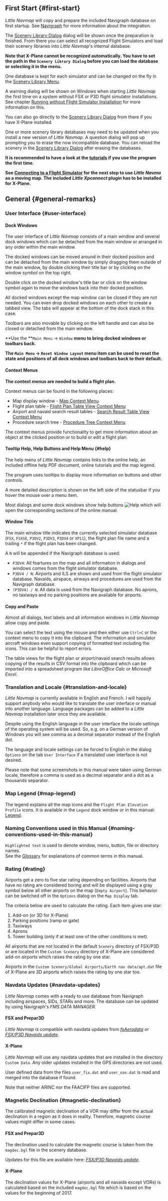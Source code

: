 ## First Start {#first-start}

_Little Navmap_ will copy and prepare the included Navigraph database on first startup. See [Navigraph](MENUS.md/#navigraph) for more information about the integration.

The [Scenery Library Dialog](SCENERY.md#load-scenery-library-dialog) dialog will be shown once the preparation is finished. From there you can select all recognized Flight Simulators and load their scenery libraries into _Little Navmap_'s internal database.

**Note that X-Plane cannot be recognized automatically. You have to set the path in the `Scenery Library Dialog` before you can load the database or selecting it in the menu.**

One database is kept for each simulator and can be changed on the fly in the [Scenery Library Menu](MENUS.md#scenery-library-menu).

A warning dialog will be shown on Windows when starting _Little Navmap_ the first time on a system without FSX or P3D flight simulator installations. See chapter [Running without Flight Simulator Installation](RUNNOSIM.md#running-without-flight-simulator-installation) for more information on this.

You can also go directly to the [Scenery Library Dialog](SCENERY.md#load-scenery-library-dialog) from there if you have X-Plane installed.

One or more scenery library databases may need to be updated when you install a new version of _Little Navmap_. A question dialog will pop up prompting you to erase the now incompatible database. You can reload the scenery in the [Scenery Library Dialog](SCENERY.md#load-scenery-library-dialog) after erasing the databases.

**It is recommended to have a look at the [tutorials](TUTORIALS.md) if you use the program the first time.**

**See [Connecting to a Flight Simulator](CONNECT.md) for the next step to use *Little Navma* as a moving map. The included *Little Xpconnect* plugin has to be installed for X-Plane.**

## General {#general-remarks}

### User Interface {#user-interface}

#### Dock Windows

The user interface of _Little Navmap_ consists of a main window and several dock windows which can be detached from the main window or arranged in any order within the main window.

The docked windows can be moved around in their docked position and can be detached from the main window by simply dragging them outside of the main window, by double clicking their title bar or by clicking on the window symbol on the top right.

Double click on the docked window's title bar or click on the window symbol again to move the windows back into their docked position.

All docked windows except the map window can be closed if they are not needed. You can even drop docked windows on each other to create a tabbed view. The tabs will appear at the bottom of the dock stack in this case.

Toolbars are also movable by clicking on the left handle and can also be closed or detached from the main window.

**Use the **`Main Menu` -&gt; `Window` **menu to bring docked windows or toolbars back.**

**The **`Main Menu` -&gt; `Reset Window Layout`** menu item can be used to reset the state and positions of all dock windows and toolbars back to their default.**

#### Context Menus

**The context menus are needed to build a flight plan.**

Context menus can be found in the following places:

* Map display window - [Map Context Menu](MAPDISPLAY.md#map-context-menu)
* Flight plan table - [Flight Plan Table View Context Menu](FLIGHTPLAN.md#flight-plan-table-view-context-menu)
* Airport and navaid search result tables - [Search Result Table View Context Menu](SEARCH.md#search-result-table-view-context-menu)
* Procedure search tree - [Procedure Tree Context Menu](SEARCHPROCS.md#procedure-context-menu)

The context menus provide functionality to get more information about an object at the clicked position or to build or edit a flight plan.

#### Tooltip Help, Help Buttons and Help Menu {#help}

The help menu of *Little Navmap* contains links to the online help, an included offline help PDF document, online tutorials and the map legend.

The program uses tooltips to display more information on buttons and other controls.

A more detailed description is shown on the left side of the statusbar if you hover the mouse over a menu item.

Most dialogs and some dock windows show help buttons ![Help](../images/icons/help.png "Help") which will open the corresponding sections of the online manual.

#### Window Title

The main window title indicates the currently selected simulator database \(`FSX`, `FSXSE`, `P3DV2`, `P3DV3`, `P3DV4` or `XP11`\), the flight plan file name and a trailing `*` if the flight plan has been changed. 

A `N` will be appended if the Navigraph database is used:

* `P3DV4`: All feartures on the map and all information in dialogs and windows comes from the flight simulator database.
* `P3DV4 / N`: Airports and ILS are shown and used from the flight simulator database. Navaids, airspace, airways and procedures are used from the Navigraph database.
* `(P3DV4) / N`: All data is used from the Navigraph database. No aprons, no taxiways and no parking positions are available for airports.

#### Copy and Paste

Almost all dialogs, text labels and all information windows in _Little Navmap_ allow copy and paste. 

You can select the text using the mouse and then either use `Ctrl+C` or the context menu to copy it into the clipboard. The information and simulator aircraft windows even support copying of formatted text including the icons. This can be helpful to report errors.

The table views for the flight plan or airport/navaid search results allows copying of the results in CSV format into the clipboard which can be imported into a spreadsheet program like *LibreOffice Calc* or *Microsoft Excel*.

### Translation and Locale {#translation-and-locale}

_Little Navmap_ is currently available in English and French. I will happily support anybody who would like to translate the user interface or manual into another language. Language packages can be added to a _Little Navmap_ installation later once they are available.

Despite using the English language in the user interface the locale settings of the operating system will be used. So, e.g. on a German version of Windows you will see comma as a decimal separator instead of the English dot.

The language and locale settings can be forced to English in the dialog `Options` on the tab `User Interface` if a translated user interface is not desired.

Please note that some screenshots in this manual were taken using German locale, therefore a comma is used as a decimal separator and a dot as a thousands separator.

### Map Legend {#map-legend}

The legend explains all the map icons and the `Flight Plan Elevation Profile` icons. It is available in the `Legend` dock window or in this manual: [Legend](LEGEND.md).

### Naming Conventions used in this Manual {#naming-conventions-used-in-this-manual}

`Highlighted text` is used to denote window, menu, button, file or directory names.  
See the [Glossary](GLOSSARY.md) for explanations of common terms in this manual.

### Rating {#rating}

Airports get a zero to five star rating depending on facilities. Airports that have no rating are considered boring and will be displayed using a gray symbol below all other airports on the map \(`Empty Airport`\). This behavior can be switched off in the `Options` dialog on the `Map Display` tab. 

The criteria below are used to calculate the rating. Each item gives one star:  

  1. Add-on \(or 3D for X-Plane\)
  2. Parking positions \(ramp or gate\)
  3. Taxiways
  4. Aprons
  5. Tower building \(only if at least one of the other conditions is met\).

All airports that are not located in the default `Scenery` directory of FSX/P3D or are located in the `Custom Scenery` directory of X-Plane are considered add-on airports which raises the rating by one star.

Airports in the `Custom Scenery/Global Airports/Earth nav data/apt.dat` file of X-Plane are 3D airports which raises the rating by one star too.

### Navdata Updates {#navdata-updates}

_Little Navmap_ comes with a ready to use database from Navigraph including airspaces, SIDs, STARs and more. The database can be updated by using Navigraph's _FMS DATA MANAGER_.

#### FSX and Prepar3D

*Little Navmap* is compatible with navdata updates from [_fsAerodata_](https://www.fsaerodata.com) or [_FSX/P3D Navaids update_](http://www.aero.sors.fr/navaids3.html).

#### X-Plane

*Little Navmap* will use any navdata updates that are installed in the directory `Custom Data`. Any older updates installed in the GPS directories are not used. 

User defined data from the files `user_fix.dat` and `user_nav.dat` is read and merged into the database if found.

Note that neither ARINC nor the FAACIFP files are supported.

### Magnetic Declination {#magnetic-declination}

The calibrated magnetic declination of a VOR may differ from the actual declination in a region as it does in reality. Therefore, magnetic course values might differ in some cases.

#### FSX and Prepar3D

The declination used to calculate the magnetic course is taken from the `magdec.bgl` file in the scenery database. 

Updates for this file are available here: [_FSX/P3D Navaids update_](http://www.aero.sors.fr/navaids3.html).

#### X-Plane

The declination values for X-Plane \(airports and all navaids except VORs\) is calculated based on the included `magdec.bgl` file which is based on the values for the beginning of 2017.

